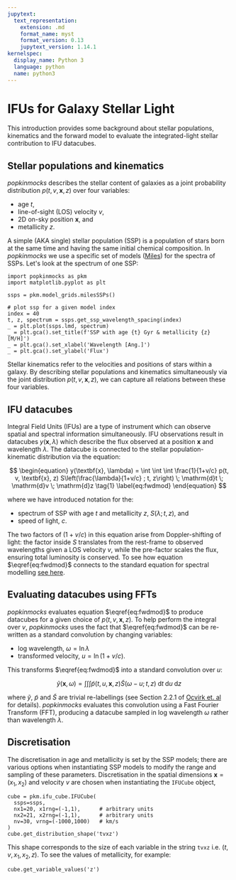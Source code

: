 ```yaml
---
jupytext:
  text_representation:
    extension: .md
    format_name: myst
    format_version: 0.13
    jupytext_version: 1.14.1
kernelspec:
  display_name: Python 3
  language: python
  name: python3
---
```


# IFUs for Galaxy Stellar Light

This introduction provides some background about stellar populations, kinematics and the forward model to evaluate the integrated-light stellar contribution to IFU datacubes.

## Stellar populations and kinematics

_popkinmocks_ describes the stellar content of galaxies as a joint probability distribution $p(t, v, \textbf{x}, z)$ over four variables:

* age $t$,
* line-of-sight (LOS) velocity $v$,
* 2D on-sky position $\mathbf{x}$, and
* metallicity $z$.

A simple (AKA single) stellar population (SSP) is a population of stars born at the same time and having the same initial chemical composition. In _popkinmocks_ we use a specific set of models ([Miles](http://miles.iac.es/pages/ssp-models.php)) for the spectra of SSPs. Let's look at the spectrum of one SSP:

```{code-cell}
import popkinmocks as pkm
import matplotlib.pyplot as plt

ssps = pkm.model_grids.milesSSPs()

# plot ssp for a given model index
index = 40
t, z, spectrum = ssps.get_ssp_wavelength_spacing(index)
_ = plt.plot(ssps.lmd, spectrum)
_ = plt.gca().set_title(f'SSP with age {t} Gyr & metallicity {z} [M/H]')
_ = plt.gca().set_xlabel('Wavelength [Ang.]')
_ = plt.gca().set_ylabel('Flux')
```

Stellar kinematics refer to the velocities and positions of stars within a galaxy. By describing stellar populations and kinematics simultaneously via the joint distribution $p(t, v, \textbf{x}, z)$, we can capture all relations between these four variables.

## IFU datacubes

Integral Field Units (IFUs) are a type of instrument which can observe spatial and spectral information simultaneously. IFU observations result in datacubes $y(\textbf{x}, \lambda)$ which describe the flux observed at a position $\textbf{x}$ and wavelength $\lambda$. The datacube is connected to the stellar population-kinematic distribution via the equation:

$$
\begin{equation}
  y(\textbf{x}, \lambda) = \int \int \int 
    \frac{1}{1+v/c} p(t, v, \textbf{x}, z) S\left(\frac{\lambda}{1+v/c} ; t, z\right) 
    \; \mathrm{d}t \; \mathrm{d}v \; \mathrm{d}z
  \tag{1}
  \label{eq:fwdmod}
\end{equation}
$$

where we have introduced notation for the:

* spectrum of SSP with age $t$ and metallicity $z$, $S(\lambda ; t, z)$, and
* speed of light, $c$.

The two factors of $(1+v/c)$ in this equation arise from Doppler-shifting of light: the factor inside $S$ translates from the rest-frame to observed wavelengths given a LOS velocity $v$, while the pre-factor scales the flux, ensuring total luminosity is conserved. To see how equation $\eqref{eq:fwdmod}$ connects to the standard equation for spectral modelling [see here](faq_spec_modelling).

## Evaluating datacubes using FFTs

_popkinmocks_ evaluates equation $\eqref{eq:fwdmod}$ to produce datacubes for a given choice of $p(t, v, \textbf{x}, z)$. To help perform the integral over $v$, _popkinmocks_ uses the fact that $\eqref{eq:fwdmod}$ can be re-written as a standard convolution by changing variables:

* log wavelength, $\omega = \ln \lambda$
* transformed velocity, $u = \ln(1 + v/c)$.

This transforms $\eqref{eq:fwdmod}$ into a standard convolution over $u$:

$$
\begin{equation}
  \tilde{y}(\textbf{x}, \omega) = \int \int \int 
    \tilde{p}(t, u, \textbf{x}, z) \tilde{S}\left(\omega - u; t, z\right) 
    \; \mathrm{d}t \; \mathrm{d}u \; \mathrm{d}z
  \label{eq:fwdmod_transformed}
\end{equation}
$$

where $\tilde{y}$, $\tilde{p}$ and $\tilde{S}$ are trivial re-labellings (see Section 2.2.1 of [Ocvirk et. al](https://ui.adsabs.harvard.edu/abs/2006MNRAS.365...74O/abstract) for details). _popkinmocks_ evaluates this convolution using a Fast Fourier Transform (FFT), producing a datacube sampled in log wavelength $\omega$ rather than wavelength $\lambda$.

## Discretisation

The discretisation in age and metallicity is set by the SSP models; there are various options when instantiating SSP models to modify the range and sampling of these parameters. Discretisation in the spatial dimensions $\textbf{x}=(x_1, x_2)$ and velocity $v$ are chosen when instantiating the `IFUCube` object,

```{code-cell}
cube = pkm.ifu_cube.IFUCube(
  ssps=ssps, 
  nx1=20, x1rng=(-1,1),      # arbitrary units
  nx2=21, x2rng=(-1,1),      # arbitrary units
  nv=30, vrng=(-1000,1000)   # km/s
)
cube.get_distribution_shape('tvxz')
```

This shape corresponds to the size of each variable in the string `tvxz` i.e. $(t, v, x_1, x_2, z)$. To see the values of metallicity, for example:

```{code-cell}
cube.get_variable_values('z')
```